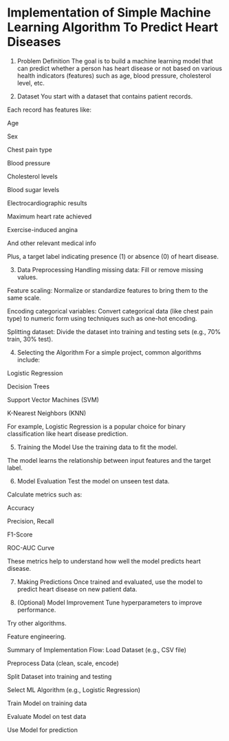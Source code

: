 # Implementation of Simple Machine Learning Algorithm To Predict Heart Diseases
 1. Problem Definition
The goal is to build a machine learning model that can predict whether a person has heart disease or not based on various health indicators (features) such as age, blood pressure, cholesterol level, etc.

2. Dataset
You start with a dataset that contains patient records.

Each record has features like:

Age

Sex

Chest pain type

Blood pressure

Cholesterol levels

Blood sugar levels

Electrocardiographic results

Maximum heart rate achieved

Exercise-induced angina

And other relevant medical info

Plus, a target label indicating presence (1) or absence (0) of heart disease.

3. Data Preprocessing
Handling missing data: Fill or remove missing values.

Feature scaling: Normalize or standardize features to bring them to the same scale.

Encoding categorical variables: Convert categorical data (like chest pain type) to numeric form using techniques such as one-hot encoding.

Splitting dataset: Divide the dataset into training and testing sets (e.g., 70% train, 30% test).

4. Selecting the Algorithm
For a simple project, common algorithms include:

Logistic Regression

Decision Trees

Support Vector Machines (SVM)

K-Nearest Neighbors (KNN)

For example, Logistic Regression is a popular choice for binary classification like heart disease prediction.

5. Training the Model
Use the training data to fit the model.

The model learns the relationship between input features and the target label.

6. Model Evaluation
Test the model on unseen test data.

Calculate metrics such as:

Accuracy

Precision, Recall

F1-Score

ROC-AUC Curve

These metrics help to understand how well the model predicts heart disease.

7. Making Predictions
Once trained and evaluated, use the model to predict heart disease on new patient data.

8. (Optional) Model Improvement
Tune hyperparameters to improve performance.

Try other algorithms.

Feature engineering.

Summary of Implementation Flow:
Load Dataset (e.g., CSV file)

Preprocess Data (clean, scale, encode)

Split Dataset into training and testing

Select ML Algorithm (e.g., Logistic Regression)

Train Model on training data

Evaluate Model on test data

Use Model for prediction
